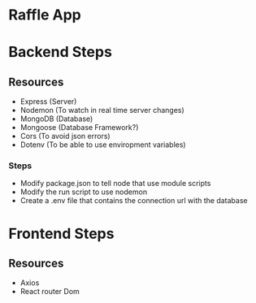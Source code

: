 # Raffle App

# Backend Steps

## Resources

- Express (Server)
- Nodemon (To watch in real time server changes)
- MongoDB (Database)
- Mongoose (Database Framework?)
- Cors (To avoid json errors)
- Dotenv (To be able to use enviropment variables)

### Steps

- Modify package.json to tell node that use module scripts
- Modify the run script to use nodemon
- Create a .env file that contains the connection url with the database

# Frontend Steps

## Resources

- Axios
- React router Dom
